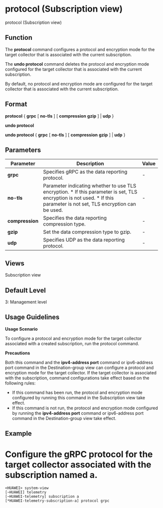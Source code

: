 protocol (Subscription view)
============================

protocol (Subscription view)

Function
--------



The **protocol** command configures a protocol and encryption mode for the target collector that is associated with the current subscription.

The **undo protocol** command deletes the protocol and encryption mode configured for the target collector that is associated with the current subscription.



By default, no protocol and encryption mode are configured for the target collector that is associated with the current subscription.


Format
------

**protocol** { **grpc** [ **no-tls** ] [ **compression** **gzip** ] | **udp** }

**undo protocol**

**undo protocol** { **grpc** [ **no-tls** ] [ **compression** **gzip** ] | **udp** }


Parameters
----------

| Parameter | Description | Value |
| --- | --- | --- |
| **grpc** | Specifies gRPC as the data reporting protocol. | - |
| **no-tls** | Parameter indicating whether to use TLS encryption.   * If this parameter is set, TLS encryption is not used. * If this parameter is not set, TLS encryption can be used. | - |
| **compression** | Specifies the data reporting compression type. | - |
| **gzip** | Set the data compression type to gzip. | - |
| **udp** | Specifies UDP as the data reporting protocol. | - |



Views
-----

Subscription view


Default Level
-------------

3: Management level


Usage Guidelines
----------------

**Usage Scenario**

To configure a protocol and encryption mode for the target collector associated with a created subscription, run the protocol command.

**Precautions**

Both this command and the **ipv4-address port** command or ipv6-address port command in the Destination-group view can configure a protocol and encryption mode for the target collector. If the target collector is associated with the subscription, command configurations take effect based on the following rules:

* If this command has been run, the protocol and encryption mode configured by running this command in the Subscription view take effect.
* If this command is not run, the protocol and encryption mode configured by running the **ipv4-address port** command or ipv6-address port command in the Destination-group view take effect.


Example
-------

# Configure the gRPC protocol for the target collector associated with the subscription named a.
```
<HUAWEI> system-view
[~HUAWEI] telemetry
[~HUAWEI-telemetry] subscription a
[*HUAWEI-telemetry-subscription-a] protocol grpc

```